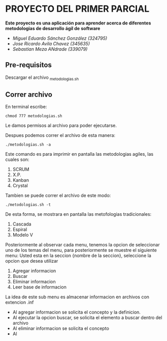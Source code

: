 # PROYECTO DEL PRIMER PARCIAL

**Este proyecto es una aplicación para aprender acerca de diferentes metodologias de desarrollo ágil de**
**software**

- *Miguel Eduardo Sánchez González (324795)*
- *Jose Ricardo Avila Chavez (345635)*
- *Sebastian Meza ANdrade (339079)*

## Pre-requisitos

Descargar el archivo <sub>metodologias.sh</sub> 

## Correr archivo

En terminal escribe:
```
chmod 777 metodologias.sh
```
Le damos permisos al archivo para poder ejecutarse.

Despues podemos correr el archivo de esta manera:
```
./metodologias.sh -a
```
Este comando es para imprimir en pantalla las metodologias agiles, las cuales son:
1. SCRUM
2. X.P.
3. Kanban
4. Crystal

Tambien se puede correr el archivo de este modo:
```
./metodologias.sh -t
```
De esta forma, se mostrara en pantalla las metofologias tradicionales:
1. Cascada
2. Espiral
3. Modelo V

Posteriormente al observar cada menu, tenemos la opcion de seleccionar uno de los temas del menu, para
posteriormente se muestre el siguiente menu:
Usted esta en la seccion {nombre de la seccion}, seleccione la opcion que desea utilizar
1. Agregar informacion
2. Buscar
3. Eliminar informacion
4. Leer base de informacion

La idea de este sub menu es almacenar informacion en archivos con extencion .inf

+ Al agregar informacion se solicita el concepto y la definicion.
+ Al ejecutar la opcion buscar, se solicita el elemento a buscar dentro del archivo
+ Al eliminar informacion se solicita el concepto
+ Al 
